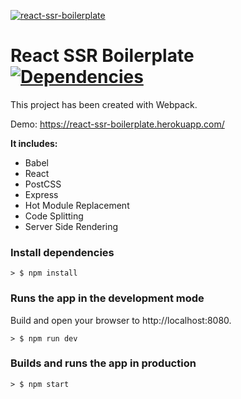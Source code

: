 [![react-ssr-boilerplate](https://i.imgur.com/YbNmbKJ.png)](https://github.com/luangjokaj/react-ssr-boilerplate)

# React SSR Boilerplate [![Dependencies](https://david-dm.org/luangjokaj/react-ssr-boilerplate.svg)](https://david-dm.org/luangjokaj/react-ssr-boilerplate)
This project has been created with Webpack. 

Demo: https://react-ssr-boilerplate.herokuapp.com/

**It includes:**
- Babel
- React
- PostCSS
- Express
- Hot Module Replacement
- Code Splitting
- Server Side Rendering

### Install dependencies
```
> $ npm install
```

### Runs the app in the development mode
Build and open your browser to http://localhost:8080.
```
> $ npm run dev
```

### Builds and runs the app in production
```
> $ npm start
```